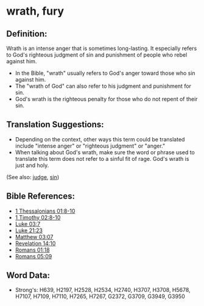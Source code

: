 # wrath, fury #

## Definition: ##

Wrath is an intense anger that is sometimes long-lasting. It especially refers to God's righteous judgment of sin and punishment of people who rebel against him.

* In the Bible, "wrath" usually refers to God's anger toward those who sin against him.
* The "wrath of God" can also refer to his judgment and punishment for sin.
* God's wrath is the righteous penalty for those who do not repent of their sin.

## Translation Suggestions: ##

* Depending on the context, other ways this term could be translated include "intense anger" or "righteous judgment" or "anger."
* When talking about God's wrath, make sure the word or phrase used to translate this term does not refer to a sinful fit of rage. God's wrath is just and holy.

(See also: [judge](../kt/judge.md), [sin](../kt/sin.md))

## Bible References: ##

* [1 Thessalonians 01:8-10](rc://en/tn/help/1th/01/08)
* [1 Timothy 02:8-10](rc://en/tn/help/1ti/02/08)
* [Luke 03:7](rc://en/tn/help/luk/03/7)
* [Luke 21:23](rc://en/tn/help/luk/21/23)
* [Matthew 03:07](rc://en/tn/help/mat/03/07)
* [Revelation 14:10](rc://en/tn/help/rev/14/10)
* [Romans 01:18](rc://en/tn/help/rom/01/18)
* [Romans 05:09](rc://en/tn/help/rom/05/09)

## Word Data: ##

* Strong's: H639, H2197, H2528, H2534, H2740, H3707, H3708, H5678, H7107, H7109, H7110, H7265, H7267, G2372, G3709, G3949, G3950
